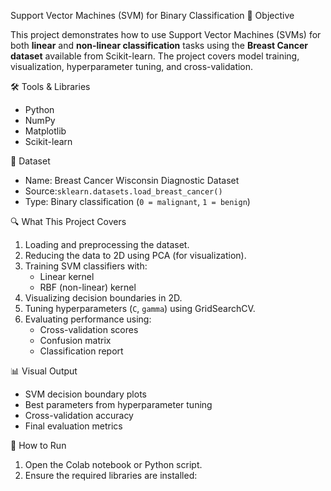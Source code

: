 Support Vector Machines (SVM) for Binary Classification
📌 Objective

This project demonstrates how to use Support Vector Machines (SVMs) for both **linear** and **non-linear classification** tasks using the **Breast Cancer dataset** available from Scikit-learn. The project covers model training, visualization, hyperparameter tuning, and cross-validation.

🛠️ Tools & Libraries
- Python
- NumPy
- Matplotlib
- Scikit-learn

🧪 Dataset

- Name: Breast Cancer Wisconsin Diagnostic Dataset
- Source:`sklearn.datasets.load_breast_cancer()`
- Type: Binary classification (`0 = malignant`, `1 = benign`)

🔍 What This Project Covers

1. Loading and preprocessing the dataset.
2. Reducing the data to 2D using PCA (for visualization).
3. Training SVM classifiers with:
   - Linear kernel
   - RBF (non-linear) kernel
4. Visualizing decision boundaries in 2D.
5. Tuning hyperparameters (`C`, `gamma`) using GridSearchCV.
6. Evaluating performance using:
   - Cross-validation scores
   - Confusion matrix
   - Classification report

📊 Visual Output

- SVM decision boundary plots
- Best parameters from hyperparameter tuning
- Cross-validation accuracy
- Final evaluation metrics

🧾 How to Run

1. Open the Colab notebook or Python script.
2. Ensure the required libraries are installed:
